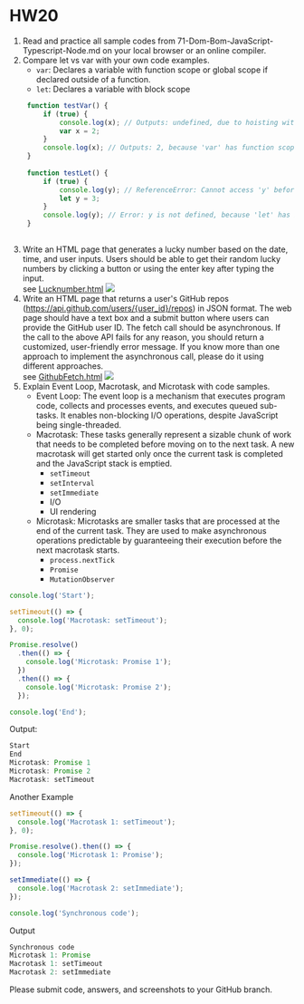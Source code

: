 # HW20

1. Read and practice all sample codes from 71-Dom-Bom-JavaScript-Typescript-Node.md on your local browser or an online compiler.
2. Compare let vs var with your own code examples.
   - `var`: Declares a variable with function scope or global scope if declared outside of a function.
   - `let`: Declares a variable with block scope
   ```javascript
    function testVar() {
        if (true) {
            console.log(x); // Outputs: undefined, due to hoisting with 'var'
            var x = 2;
        }
        console.log(x); // Outputs: 2, because 'var' has function scope and is accessible throughout the function
    }
    
    function testLet() {
        if (true) {
            console.log(y); // ReferenceError: Cannot access 'y' before initialization
            let y = 3;
        }
        console.log(y); // Error: y is not defined, because 'let' has block scope and is only accessible within the if block
    }
    
    ```
3. Write an HTML page that generates a lucky number based on the date, time, and user inputs. Users should be able to get their random lucky numbers by clicking a button or using the enter key after typing the input.  
   see [Lucknumber.html](../Coding/JavaScript/Lucknumber.html)
   ![](hw71_img1.png)
4. Write an HTML page that returns a user's GitHub repos (https://api.github.com/users/{user_id}/repos) in JSON format. The web page should have a text box and a submit button where users can provide the GitHub user ID. The fetch call should be asynchronous. If the call to the above API fails for any reason, you should return a customized, user-friendly error message. If you know more than one approach to implement the asynchronous call, please do it using different approaches.  
   see [GithubFetch.html](../Coding/JavaScript/GithubFetch.html)
   ![](hw71_img2.png)
5. Explain Event Loop, Macrotask, and Microtask with code samples.
   - Event Loop: The event loop is a mechanism that executes program code, collects and processes events, and executes queued sub-tasks. It enables non-blocking I/O operations, despite JavaScript being single-threaded.
   - Macrotask: These tasks generally represent a sizable chunk of work that needs to be completed before moving on to the next task. A new macrotask will get started only once the current task is completed and the JavaScript stack is emptied.
     - `setTimeout`
     - `setInterval`
     - `setImmediate`
     - I/O
     - UI rendering
   - Microtask: Microtasks are smaller tasks that are processed at the end of the current task. They are used to make asynchronous operations predictable by guaranteeing their execution before the next macrotask starts.
     - `process.nextTick`
     - `Promise`
     - `MutationObserver`
```javascript
console.log('Start');

setTimeout(() => {
  console.log('Macrotask: setTimeout');
}, 0);

Promise.resolve()
  .then(() => {
    console.log('Microtask: Promise 1');
  })
  .then(() => {
    console.log('Microtask: Promise 2');
  });

console.log('End');
```   
Output: 
```javascript
Start
End
Microtask: Promise 1
Microtask: Promise 2
Macrotask: setTimeout
```

Another Example
```javascript
setTimeout(() => {
  console.log('Macrotask 1: setTimeout');
}, 0);

Promise.resolve().then(() => {
  console.log('Microtask 1: Promise');
});

setImmediate(() => {
  console.log('Macrotask 2: setImmediate');
});

console.log('Synchronous code');
```
Output
```javascript
Synchronous code
Microtask 1: Promise
Macrotask 1: setTimeout
Macrotask 2: setImmediate
```

   Please submit code, answers, and screenshots to your GitHub branch.